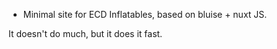 * Minimal site for ECD Inflatables, based on bluise + nuxt JS.

It doesn't do much, but it does it fast.
